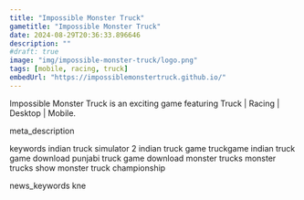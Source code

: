```yaml
---
title: "Impossible Monster Truck"
gametitle: "Impossible Monster Truck"
date: 2024-08-29T20:36:33.896646
description: ""
#draft: true
image: "img/impossible-monster-truck/logo.png"
tags: [mobile, racing, truck]
embedUrl: "https://impossiblemonstertruck.github.io/"
---
```


Impossible Monster Truck is an exciting game featuring Truck | Racing | Desktop | Mobile.

meta_description



keywords
indian truck simulator 2 indian truck game truckgame indian truck game download punjabi truck game download monster trucks monster trucks show monster truck championship


news_keywords
kne

